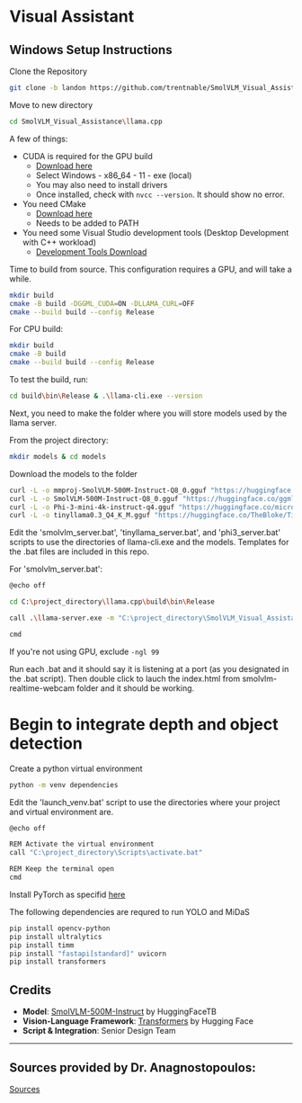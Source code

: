 #  Visual Assistant

##  Windows Setup Instructions

Clone the Repository

```bash
git clone -b landon https://github.com/trentnable/SmolVLM_Visual_Assistance.git
```

Move to new directory

```bash
cd SmolVLM_Visual_Assistance\llama.cpp
```

A few of things:
- CUDA is required for the GPU build
    - [Download here](https://developer.nvidia.com/cuda-downloads?target_os=Windows&target_arch=x86_64&target_version=11&target_type=exe_local)
    - Select Windows - x86_64 - 11 - exe (local)
    - You may also need to install drivers
    - Once installed, check with `nvcc --version`. It should show no error.
- You need CMake
    - [Download here](https://cmake.org/download/)
    - Needs to be added to PATH
- You need some Visual Studio development tools (Desktop Development with C++ workload)
    - [Development Tools Download](https://visualstudio.microsoft.com/visual-cpp-build-tools/)

Time to build from source. This configuration requires a GPU, and will take a while.

```bash
mkdir build
cmake -B build -DGGML_CUDA=ON -DLLAMA_CURL=OFF
cmake --build build --config Release
```

For CPU build:
```bash
mkdir build
cmake -B build
cmake --build build --config Release
```

To test the build, run:
```bash
cd build\bin\Release & .\llama-cli.exe --version
```

Next, you need to make the folder where you will store models used by the llama server.

From the project directory:

```bash
mkdir models & cd models
```

Download the models to the folder

```bash
curl -L -o mmproj-SmolVLM-500M-Instruct-Q8_0.gguf "https://huggingface.co/ggml-org/SmolVLM-500M-Instruct-GGUF/resolve/main/mmproj-SmolVLM-500M-Instruct-Q8_0.gguf"
curl -L -o SmolVLM-500M-Instruct-Q8_0.gguf "https://huggingface.co/ggml-org/SmolVLM-500M-Instruct-GGUF/resolve/main/SmolVLM-500M-Instruct-Q8_0.gguf"
curl -L -o Phi-3-mini-4k-instruct-q4.gguf "https://huggingface.co/microsoft/Phi-3-mini-4k-instruct-gguf/resolve/main/Phi-3-mini-4k-instruct-q4.gguf"
curl -L -o tinyllama0.3_Q4_K_M.gguf "https://huggingface.co/TheBloke/TinyLlama-1.1B-Chat-v0.3-GGUF/resolve/main/tinyllama-1.1b-chat-v0.3.Q4_K_M.gguf"
```

Edit the 'smolvlm_server.bat', 'tinyllama_server.bat', and 'phi3_server.bat' scripts to use the directories of llama-cli.exe and the models. Templates for the .bat files are included in this repo.

For 'smolvlm_server.bat':
```bash
@echo off

cd C:\project_directory\llama.cpp\build\bin\Release

call .\llama-server.exe -m "C:\project_directory\SmolVLM_Visual_Assistance\models\SmolVLM-500M-Instruct-Q8_0.gguf" --mmproj "C:\project_directory\SmolVLM_Visual_Assistance\models\mmproj-SmolVLM-500M-Instruct-Q8_0.gguf" -ngl 99

cmd
```

If you're not using GPU, exclude `-ngl 99`

Run each .bat and it should say it is listening at a port (as you designated in the .bat script). Then double click to lauch the index.html from smolvlm-realtime-webcam folder and it should be working.

# Begin to integrate depth and object detection

Create a python virtual environment

```bash
python -m venv dependencies
```

Edit the 'launch_venv.bat' script to use the directories where your project and virtual environment are.

```bash
@echo off

REM Activate the virtual environment
call "C:\project_directory\Scripts\activate.bat"

REM Keep the terminal open
cmd
```

Install PyTorch as specifid [here](https://pytorch.org/get-started/locally/)

The following dependencies are requred to run YOLO and MiDaS

```bash
pip install opencv-python
pip install ultralytics
pip install timm
pip install "fastapi[standard]" uvicorn
pip install transformers
```


##  Credits

- **Model**: [SmolVLM-500M-Instruct](https://huggingface.co/HuggingFaceTB/SmolVLM-500M-Instruct) by HuggingFaceTB  
- **Vision-Language Framework**: [Transformers](https://github.com/huggingface/transformers) by Hugging Face  
- **Script & Integration**: Senior Design Team

---

##  Sources provided by Dr. Anagnostopoulos:  
[Sources](SOURCES.md)